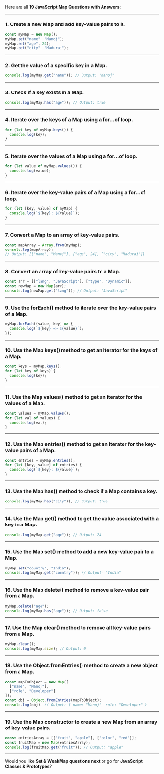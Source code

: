 Here are all **19 JavaScript Map Questions with Answers**:

---

### **1. Create a new Map and add key-value pairs to it.**

```js
const myMap = new Map();
myMap.set("name", "Manoj");
myMap.set("age", 24);
myMap.set("city", "Madurai");
```

---

### **2. Get the value of a specific key in a Map.**

```js
console.log(myMap.get("name")); // Output: "Manoj"
```

---

### **3. Check if a key exists in a Map.**

```js
console.log(myMap.has("age")); // Output: true
```

---

### **4. Iterate over the keys of a Map using a for...of loop.**

```js
for (let key of myMap.keys()) {
  console.log(key);
}
```

---

### **5. Iterate over the values of a Map using a for...of loop.**

```js
for (let value of myMap.values()) {
  console.log(value);
}
```

---

### **6. Iterate over the key-value pairs of a Map using a for...of loop.**

```js
for (let [key, value] of myMap) {
  console.log(`${key}: ${value}`);
}
```

---

### **7. Convert a Map to an array of key-value pairs.**

```js
const mapArray = Array.from(myMap);
console.log(mapArray);
// Output: [["name", "Manoj"], ["age", 24], ["city", "Madurai"]]
```

---

### **8. Convert an array of key-value pairs to a Map.**

```js
const arr = [["lang", "JavaScript"], ["type", "Dynamic"]];
const newMap = new Map(arr);
console.log(newMap.get("lang")); // Output: "JavaScript"
```

---

### **9. Use the forEach() method to iterate over the key-value pairs of a Map.**

```js
myMap.forEach((value, key) => {
  console.log(`${key} => ${value}`);
});
```

---

### **10. Use the Map keys() method to get an iterator for the keys of a Map.**

```js
const keys = myMap.keys();
for (let key of keys) {
  console.log(key);
}
```

---

### **11. Use the Map values() method to get an iterator for the values of a Map.**

```js
const values = myMap.values();
for (let val of values) {
  console.log(val);
}
```

---

### **12. Use the Map entries() method to get an iterator for the key-value pairs of a Map.**

```js
const entries = myMap.entries();
for (let [key, value] of entries) {
  console.log(`${key}: ${value}`);
}
```

---

### **13. Use the Map has() method to check if a Map contains a key.**

```js
console.log(myMap.has("city")); // Output: true
```

---

### **14. Use the Map get() method to get the value associated with a key in a Map.**

```js
console.log(myMap.get("age")); // Output: 24
```

---

### **15. Use the Map set() method to add a new key-value pair to a Map.**

```js
myMap.set("country", "India");
console.log(myMap.get("country")); // Output: "India"
```

---

### **16. Use the Map delete() method to remove a key-value pair from a Map.**

```js
myMap.delete("age");
console.log(myMap.has("age")); // Output: false
```

---

### **17. Use the Map clear() method to remove all key-value pairs from a Map.**

```js
myMap.clear();
console.log(myMap.size); // Output: 0
```

---

### **18. Use the Object.fromEntries() method to create a new object from a Map.**

```js
const mapToObject = new Map([
  ["name", "Manoj"],
  ["role", "Developer"]
]);
const obj = Object.fromEntries(mapToObject);
console.log(obj); // Output: { name: "Manoj", role: "Developer" }
```

---

### **19. Use the Map constructor to create a new Map from an array of key-value pairs.**

```js
const entriesArray = [["fruit", "apple"], ["color", "red"]];
const fruitMap = new Map(entriesArray);
console.log(fruitMap.get("fruit")); // Output: "apple"
```

---

Would you like **Set & WeakMap questions next** or go for **JavaScript Classes & Prototypes**?

